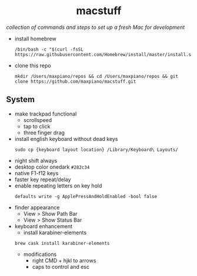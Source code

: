 <h1 align='center'>macstuff</h1>

*collection of commands and steps to set up a fresh Mac for development*

* install homebrew
  ```
  /bin/bash -c "$(curl -fsSL https://raw.githubusercontent.com/Homebrew/install/master/install.sh)"
  ```
* clone this repo
  ```
  mkdir /Users/maxpiano/repos && cd /Users/maxpiano/repos && git clone https://github.com/maxpiano/macstuff.git
  ```

## System
* make trackpad functional
  * scrollspeed
  * tap to click
  * three finger drag
* install english keyboard without dead keys
  ```
  sudo cp {keyboard layout location} /Library/Keyboard\ Layouts/
  ```
* night shift always
* desktop color onedark ```#282c34```
* native F1-f12 keys
* faster key repeat/delay
* enable repeating letters on key hold
  ```
  defaults write -g ApplePressAndHoldEnabled -bool false
  ```
* finder appearance
  * View > Show Path Bar
  * View > Show Status Bar
* keyboard enhancement
  * install karabiner-elements
  ```
  brew cask install karabiner-elements
  ```
  * modifications
    * right CMD + hjkl to arrows
    * caps to control and esc
